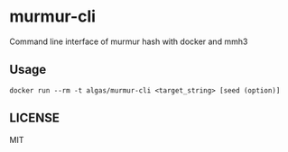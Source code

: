 # murmur-cli

Command line interface of murmur hash with docker and mmh3

## Usage

`docker run --rm -t algas/murmur-cli <target_string> [seed (option)]`

## LICENSE

MIT

